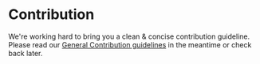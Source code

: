 # Contribution

We're working hard to bring you a clean & concise contribution guideline. Please read our [General Contribution guidelines](https://github.com/ProjectTides/tides/blob/master/GENERAL-CONTRIBUTING.md) in the meantime or check back later.

